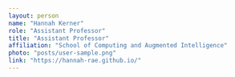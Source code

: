 ```yaml
---
layout: person
name: "Hannah Kerner"
role: "Assistant Professor"
title: "Assistant Professor"
affiliation: "School of Computing and Augmented Intelligence"
photo: "posts/user-sample.png"
link: "https://hannah-rae.github.io/"
---
```

